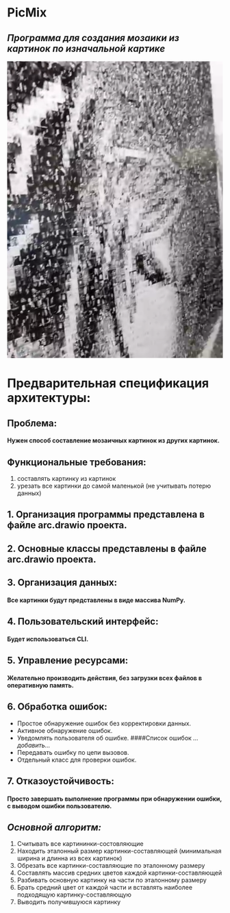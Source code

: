 # PicMix
## _**Программа для создания мозаики из картинок по изначальной картике**_

![readmeImg.png](readmeImg.png)

# Предварительная спецификация архитектуры:
## Проблема: 
#### Нужен способ составление мозаичных картинок из других картинок. 

## Функциональные требования:
1. составлять картинку из картинок 
2. урезать все картинки до самой маленькой (не учитывать потерю данных)


## 1. Организация программы представлена в файле arc.drawio проекта.
## 2. Основные классы представлены в файле arc.drawio проекта.
## 3. Организация данных:
#### Все картинки будут представлены в виде массива NumPy.
## 4. Пользовательский интерфейс: 
#### Будет использоваться CLI.
## 5. Управление ресурсами: 
#### Желательно производить действия, без загрузки всех файлов в оперативную память.
## 6. Обработка ошибок: 
* Простое обнаружение ошибок без корректировки данных.
* Активное обнаружение ошибок.
* Уведомлять пользователя об ошибке.
####Список ошибок
_…добавить…_
* Передавать ошибку по цепи вызовов.
* Отдельный класс для проверки ошибок.
## 7. Отказоустойчивость:
#### Просто завершать выполнение программы при обнаружении ошибки, с выводом ошибки пользователю.

## _Основной алгоритм:_
1. Считывать все картининки-состовляющие
2. Находить эталонный размер картинки-составляющей (минимальная ширина и длинна из всех картинок)
3. Обрезать все картинки-составляющие по эталонному размеру
4. Составлять массив средних цветов каждой картинки-составляющей
5. Разбивать основную картинку на части по эталонному размеру
6. Брать средний цвет от каждой части и вставлять наиболее подходящую картинку-составляющую
7. Выводить получившуюся картинку

